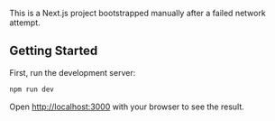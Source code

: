 This is a Next.js project bootstrapped manually after a failed network attempt.

## Getting Started

First, run the development server:

```bash
npm run dev
```

Open [http://localhost:3000](http://localhost:3000) with your browser to see the result.
